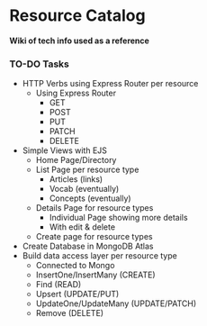 # Resource Catalog
**Wiki of tech info used as a reference**

### TO-DO Tasks
- HTTP Verbs using Express Router per resource
    - Using Express Router 
        - GET
        - POST
        - PUT
        - PATCH
        - DELETE
- Simple Views with EJS
    - Home Page/Directory
    - List Page per resource type
        - Articles (links)
        - Vocab (eventually)
        - Concepts (eventually)
    - Details Page for resource types
        - Individual Page showing more details
        - With edit & delete
    - Create page for resource types
- Create Database in MongoDB Atlas
- Build data access layer per resource type
    - Connected to Mongo
    - InsertOne/InsertMany (CREATE)
    - Find (READ)
    - Upsert (UPDATE/PUT)
    - UpdateOne/UpdateMany (UPDATE/PATCH)
    - Remove (DELETE)
